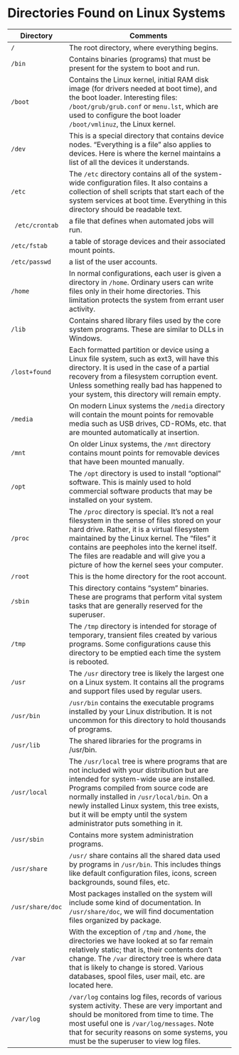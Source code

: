 # Directories Found on Linux Systems
Directory |Comments
---|---
`/`| The root directory, where everything begins.
`/bin`| Contains binaries (programs) that must be present for the system to boot and run.
`/boot`| Contains the Linux kernel, initial RAM disk image (for drivers needed at boot time), and the boot loader.  Interesting files: `/boot/grub/grub.conf` or `menu.lst`, which are used to configure the boot loader `/boot/vmlinuz`, the Linux kernel.
`/dev`| This is a special directory that contains device nodes.  “Everything is a file” also applies to devices. Here is where the kernel maintains a list of all the devices it understands.
`/etc` |The `/etc` directory contains all of the system-wide configuration files. It also contains a collection of shell scripts that start each of the system services at boot time. Everything in this directory should be readable text. 
` /etc/crontab`| a file that defines when automated jobs will run.
`/etc/fstab`| a table of storage devices and their associated mount points.
`/etc/passwd`| a list of the user accounts.
`/home`| In normal configurations, each user is given a directory in `/home`. Ordinary users can write files only in their home directories. This limitation protects the system from errant user activity.
`/lib`| Contains shared library files used by the core system programs. These are similar to DLLs in Windows.
`/lost+found`| Each formatted partition or device using a Linux file system, such as ext3, will have this directory. It is used in the case of a partial recovery from a filesystem corruption event. Unless something really bad has happened to your system, this directory will remain empty.
`/media`| On modern Linux systems the `/media` directory will contain the mount points for removable media such as USB drives, CD-ROMs, etc. that are mounted automatically at insertion.
`/mnt`| On older Linux systems, the `/mnt` directory contains mount points for removable devices that have been mounted manually.
`/opt`| The `/opt` directory is used to install “optional” software. This is mainly used to hold commercial software products that may be installed on your system.
`/proc` |The `/proc` directory is special. It’s not a real filesystem in the sense of files stored on your hard drive. Rather, it is a virtual filesystem maintained by the Linux kernel. The “files” it contains are peepholes into the kernel itself. The files are readable and will give you a picture of how the kernel sees your computer.
`/root`| This is the home directory for the root account.
`/sbin`| This directory contains “system” binaries. These are programs that perform vital system tasks that are generally reserved for the superuser.
`/tmp`| The `/tmp` directory is intended for storage of temporary, transient files created by various programs. Some configurations cause this directory to be emptied each time the system is rebooted.
`/usr`| The `/usr` directory tree is likely the largest one on a Linux system. It contains all the programs and support files used by regular users.
`/usr/bin`| `/usr/bin` contains the executable programs installed by your Linux distribution. It is not uncommon for this directory to hold thousands of programs.
`/usr/lib`| The shared libraries for the programs in /usr/bin.
`/usr/local`| The `/usr/local` tree is where programs that are not included with your distribution but are intended for system-wide use are installed. Programs compiled from source code are normally installed in `/usr/local/bin`. On a newly installed Linux system, this tree exists, but it will be empty until the system administrator puts something in it.
`/usr/sbin`| Contains more system administration programs.
`/usr/share`| `/usr/` share contains all the shared data used by programs in `/usr/bin`. This includes things like default configuration files, icons, screen backgrounds, sound files, etc.
`/usr/share/doc`| Most packages installed on the system will include some kind of documentation. In `/usr/share/doc`, we will find documentation files organized by package.
`/var`| With the exception of `/tmp` and `/home`, the directories we have looked at so far remain relatively static; that is, their contents don’t change. The `/var` directory tree is where data that is likely to change is stored. Various databases, spool files, user mail, etc. are located here.
`/var/log`| `/var/log` contains log files, records of various system activity. These are very important and should be monitored from time to time. The most useful one is `/var/log/messages`. Note that for security reasons on some systems, you must be the superuser to view log files.